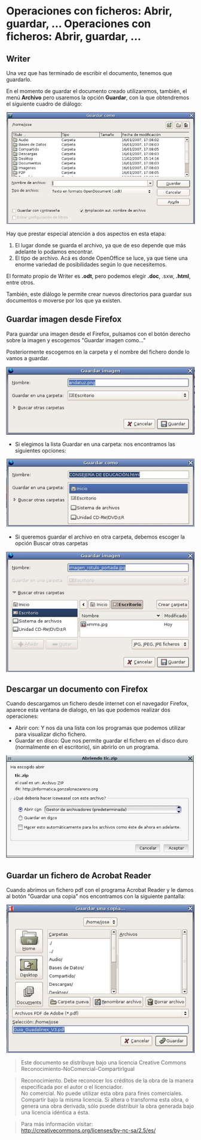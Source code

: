 # Operaciones con ficheros: Abrir, guardar, ... Operaciones con ficheros: Abrir, guardar, ...  
  
## Writer  
  
Una vez que has terminado de escribir el documento, tenemos que guardarlo.  

En el momento de guardar el documento creado utilizaremos, también, el menú **Archivo** pero usaremos la opción **Guardar**, con la que obtendremos el siguiente cuadro de diálogo:

![oo](../img/oo.jpg "oo")  

Hay que prestar especial atención a dos aspectos en esta etapa:

1. El lugar donde se guarda el archivo, ya que de eso depende que más adelante lo podamos encontrar. 
2. El tipo de archivo. Acá es donde OpenOffice se luce, ya que tiene una enorme variedad de posibilidades según lo que necesitemos.

El formato propio de Writer es **.odt**, pero podemos elegir **.doc**, .sxw, **.html**, entre otros.

También, este diálogo le permite crear nuevos directorios para guardar sus documentos o moverse por los que ya existen.

## Guardar imagen desde Firefox  

Para guardar una imagen desde el Firefox, pulsamos con el botón derecho sobre la imagen y escogemos "Guardar imagen como..."

Posteriormente escogemos en la carpeta y el nombre del fichero donde lo vamos a guardar.  

![Guardar](../img/guardar2.jpg "Guardar")  

* Si elegimos la lista Guardar en una carpeta: nos encontramos las siguientes opciones:

![Carpeta](../img/gopc.jpg "Carpeta")  
  
* Si queremos guardar el archivo en otra carpeta, debemos escoger la opción Buscar otras carpetas

![otras carpetas](../img/gopc2.jpg "otras carpetas")  
  
## Descargar un documento con Firefox  
  
Cuando descargamos un fichero desde internet con el navegador Firefox, aparece esta ventana de dialogo, en las que podemos realizar dos operaciones:  

* Abrir con: Y nos da una lista con los programas que podemos utilizar para visualizar dicho fichero.
* Guardar en disco: Que nos permite guardar el fichero en el disco duro (normalmente en el escritorio), sin abrirlo on un programa.

![firefox](../img/firefox.jpg "firefox")  

## Guardar un fichero de Acrobat Reader

Cuando abrimos un fichero pdf con el programa Acrobat Reader y le damos al botón "Guardar una copia" nos encontramos con la siguiente pantalla:

![acrobat](../img/acrobat.jpg "acrobat")  
  
> Este documento se distribuye bajo una licencia Creative Commons Reconocimiento-NoComercial-CompartirIgual  
  
> Reconocimiento. Debe reconocer los créditos de la obra de la manera especificada por el autor o el licenciador.  
> No comercial. No puede utilizar esta obra para fines comerciales.  
> Compartir bajo la misma licencia. Si altera o transforma esta obra, o genera una obra derivada, sólo puede distribuir la obra generada bajo una licencia idéntica a ésta.  
  
  
> Para más información visitar: http://creativecommons.org/licenses/by-nc-sa/2.5/es/